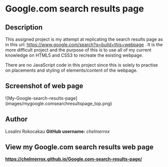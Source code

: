 # Google.com search results page 

## Description

This assigned project is my attempt at replicating the search results page as in this url: https://www.google.com/search?q=build+this+webpage . It is the more difficult project and the purpose of this is to use all of my current knowledge on HTML5 and CSS3 to recreate the existing webpage.

There are no JavaScript code in this project since this is solely to practise on placements and styling of elements/content of the webpage.

## Screenshot of web page

![My-Google-search-results-page] (images/mygoogle.comsearchresultspage_top.png)

## Author

Losalini Rokocakau **GitHub username:** *chelmerrox*

## View my Google.com search results web page

**https://chelmerrox.github.io/Google.com-search-results-page/**